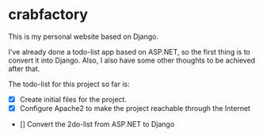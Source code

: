 crabfactory
===========
This is my personal website based on Django.

I've already done a todo-list app based on ASP.NET, so the first thing is to convert it into Django.
Also, I also have some other thoughts to be achieved after that.

The todo-list for this project so far is:

- [x] Create initial files for the project.
- [x] Configure Apache2 to make the project reachable through the Internet
- [] Convert the 2do-list from ASP.NET to Django

